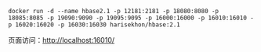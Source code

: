 ```shell
docker run -d --name hbase2.1 -p 12181:2181 -p 18080:8080 -p 18085:8085 -p 19090:9090 -p 19095:9095 -p 16000:16000 -p 16010:16010 -p 16020:16020 -p 16030:16030 harisekhon/hbase:2.1
```

页面访问：[http://localhost:16010/](http://192.168.100.88:16010/)
